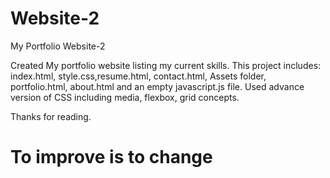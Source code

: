 # Website-2
My Portfolio Website-2

Created My portfolio website listing my current skills.
This project includes:
index.html, style.css,resume.html, contact.html, Assets folder, portfolio.html, about.html and an empty javascript.js file.
Used advance version of CSS including media, flexbox, grid concepts.

Thanks for reading.

# To improve is to change
